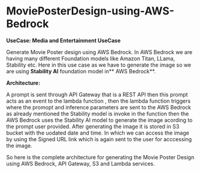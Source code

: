 # MoviePosterDesign-using-AWS-Bedrock

**UseCase: Media and Entertainment UseCase**

Generate Movie Poster design using AWS Bedrock. In AWS Bedrock we are having many different Foundation models like Amazon Titan, LLama, Stability etc. Here in this use case as we have to generate the image so we are using **Stability AI** foundation model in** AWS Bedrock**.


**Architecture:** 

A prompt is sent through API Gateway that is a REST API then this prompt acts as an event to the lambda function , then the lambda function triggers where the promopt and inference parameters are sent to the AWS Bedrock as already mentioned the Stability model is invoke in the function then the AWS Bedrock uses the Stability AI model to generate the image acording to the prompt user provided. After generating the image it is stored in S3 bucket with the uodated date and time. In which we can access the image by using the Signed URL link which is again sent to the user for acccessing the image.

So here is the complete architecture for generating the Movie Poster Design using AWS Bedrock, API Gateway, S3 and Lambda services.

